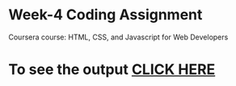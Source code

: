 

# Week-4 Coding Assignment

Coursera course: HTML, CSS, and Javascript for Web Developers

# To see the output [CLICK HERE](https://github.com/msajidiqbal/HTML_CSS_Web/tree/main/week-4)

